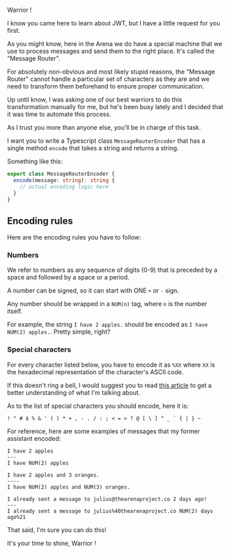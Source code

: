 Warrior !

I know you came here to learn about JWT, but I have a little request for you first.

As you might know, here in the Arena we do have a special machine that we use to process messages and send them to the right place. It's called the "Message Router".

For absolutely non-obvious and most likely stupid reasons, the "Message Router" cannot handle a particular set of characters as they are and we need to transform them beforehand to ensure proper communication.

Up until know, I was asking one of our best warriors to do this transformation manually for me, but he's been busy lately and I decided that it was time to automate this process.

As I trust you more than anyone else, you'll be in charge of this task.

I want you to write a Typescript class `MessageRouterEncoder` that has a single method `encode` that takes a string and returns a string.

Something like this:

```typescript
export class MessageRouterEncoder {
  encode(message: string): string {
    // actual encoding logic here
  }
}
```

## Encoding rules

Here are the encoding rules you have to follow:

### Numbers

We refer to numbers as any sequence of digits (0-9) that is preceded by a space and followed by a space or a period.

A number can be signed, so it can start with ONE `+` or `-` sign.

Any number should be wrapped in a `NUM(n)` tag, where `n` is the number itself.

For example, the string `I have 2 apples.` should be encoded as `I have NUM(2) apples.`. Pretty simple, right?

### Special characters

For every character listed below, you have to encode it as `%XX` where `XX` is the hexadecimal representation of the character's ASCII code.

If this doesn't ring a bell, I would suggest you to read [this article](https://en.wikipedia.org/wiki/ASCII#Printable_characters) to get a better understanding of what I'm talking about.

As to the list of special characters you should encode, here it is:

```
! " # $ % & ' ( ) * + , - . / : ; < = > ? @ [ \ ] ^ _ ` { | } ~
```

For reference, here are some examples of messages that my former assistant encoded:

```
I have 2 apples
---
I have NUM(2) apples
```

```
I have 2 apples and 3 oranges.
----
I have NUM(2) apples and NUM(3) oranges.
```

```
I already sent a message to julius@thearenaproject.co 2 days ago!
---
I already sent a message to julius%40thearenaproject.co NUM(2) days ago%21
```

That said, I'm sure you can do this!

It's your time to shine, Warrior !
